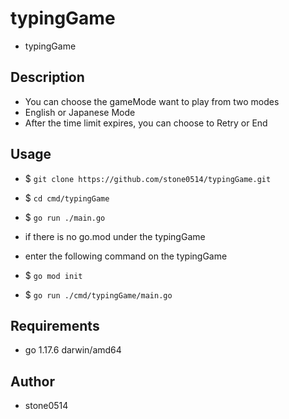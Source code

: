 # typingGame

* typingGame

## Description

* You can choose the gameMode want to play from two modes
* English or Japanese Mode
* After the time limit expires, you can choose to Retry or End

## Usage

* $ `git clone https://github.com/stone0514/typingGame.git`
* $ `cd cmd/typingGame`
* $ `go run ./main.go`

* if there is no go.mod under the typingGame
* enter the following command on the typingGame
* $ `go mod init`
* $ `go run ./cmd/typingGame/main.go`

## Requirements

* go 1.17.6 darwin/amd64

## Author

* stone0514

